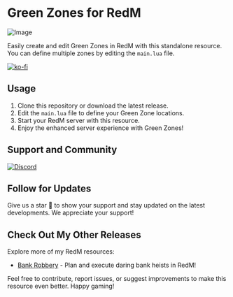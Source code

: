 # Green Zones for RedM

![Image](https://github.com/Zaps6000/safezones/assets/122732007/5ac7004a-b351-4568-a1a0-49ee9d9ebcdc)

Easily create and edit Green Zones in RedM with this standalone resource. You can define multiple zones by editing the `main.lua` file.

[![ko-fi](https://ko-fi.com/img/githubbutton_sm.svg)](https://ko-fi.com/T6T01APGOO)

## Usage

1. Clone this repository or download the latest release.
2. Edit the `main.lua` file to define your Green Zone locations.
3. Start your RedM server with this resource.
4. Enjoy the enhanced server experience with Green Zones!

## Support and Community

[![Discord](https://img.shields.io/badge/Discord-Support-5865F2?style=flat&logo=discord&logoColor=white)](https://discord.gg/tgrU8wgeHx) 

## Follow for Updates

Give us a star 🌟 to show your support and stay updated on the latest developments. We appreciate your support!

## Check Out My Other Releases

Explore more of my RedM resources:

- [Bank Robbery](https://github.com/Zaps6000/zaps_bankrobbery) - Plan and execute daring bank heists in RedM!

Feel free to contribute, report issues, or suggest improvements to make this resource even better. Happy gaming!
